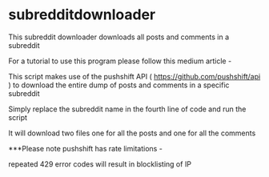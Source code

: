 # subredditdownloader

This subreddit downloader downloads all posts and comments in a subreddit

For a tutorial to use this program please follow this medium article - 

This script makes use of the pushshift API ( https://github.com/pushshift/api ) to download the entire dump of posts and comments in a specific subreddit

Simply replace the subreddit name in the fourth line of code and run the script

It will download two files one for all the posts and one for all the comments 


***Please note pushshift has rate limitations -

repeated 429 error codes will result in blocklisting of IP


